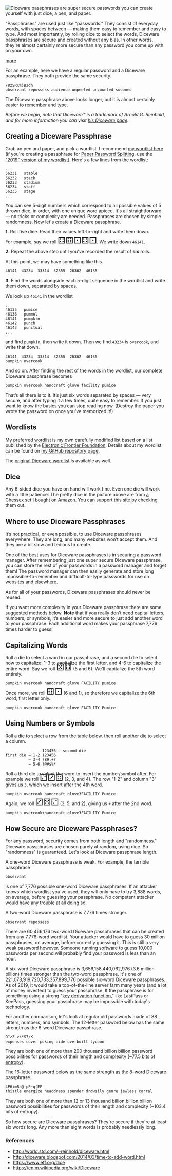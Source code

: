 
[//]: # (gen-title: Diceware Passphrases)

[//]: # (gen-title-url: Diceware-Passphrases)

[//]: # (gen-keywords: how to, create, roll, diceware, dice, password, passphrase, password manager, chessex, d6)

[//]: # (gen-description: How to create a Diceware passphrase)

[//]: # (gen-meta-end)

<img style="float: left" class="width-resp-50-100" src="../img/20190111.jpg"/> Diceware passphrases are super secure passwords you can create yourself with just dice, a pen, and paper.

"Passphrases" are used just like "passwords."  They consist of everyday words, with spaces between &mdash; making them easy to remember and easy to type.  And most importantly, by rolling dice to select the words, Diceware passphrases are secure and created without any bias.  In other words, they're almost certainly more secure than any password you come up with on your own.

[more](more://)

For an example, here we have a regular password and a Diceware passphrase.  They both provide the same security.

	/8zSRK%)Bzdh
	observant repossess audience unpeeled uncounted swooned

The Diceware passphrase above looks longer, but it is almost certainly easier to remember and type.

*Before we begin, note that Diceware&trade; is a trademark of Arnold G. Reinhold, and for more information you can visit [his Diceware page](http://world.std.com/~reinhold/diceware.html).*

## Creating a Diceware Passphrase

Grab an pen and paper, and pick a wordlist.  I recommend <a target="_blank" href="https://github.com/philthompson/eff_diceware/blob/master/eff_large_wordlist.txt">my wordlist here</a> (if you're creating a passphrase for [Paper Password Splitting](${SITE_ROOT_REL}/2019/Paper-Password-Splitting.html), use the <a target="_blank" href="https://github.com/philthompson/eff_diceware/blob/master/eff_large_wordlist-2019.txt">"2019" version of my wordlist</a>).  Here's a few lines from the wordlist:

	...
	56231	stable
	56232	stack
	56233	stadium
	56234	staff
	56235	stage
	...

You can see 5-digit numbers which correspond to all possible values of 5 thrown dice, in order, with one unique word apiece.  It's all straightforward &mdash; no tricks or complexity are needed.  Passphrases are chosen by simple randomness.  Now let's create a Diceware passphrase.

**1.** Roll five dice.  Read their values left-to-right and write them down.

For example, say we roll <span style="font-size: 2.0em; line-height: 0;">⚃⚅⚀⚃⚀</span>.  We write down `46141`.

**2.** Repeat the above step until you've recorded the result of **six** rolls.

At this point, we may have something like this.

	46141  43234  33314  32355  26362  46135

**3.** Find the words alongside each 5-digit sequence in the wordlist and write them down, separated by spaces.

We look up `46141` in the wordlist

	...
	46135	pumice
	46136	pummel
	46141	pumpkin
	46142	punch
	46143	punctual
	...

and find `pumpkin`, then write it down.  Then we find `43234` is `overcook`, and write that down.

	46141  43234  33314  32355  26362  46135
	pumpkin overcook

And so on.  After finding the rest of the words in the wordlist, our complete Diceware passphrase becomes

	pumpkin overcook handcraft glove facility pumice

That’s all there is to it.  It’s just six words separated by spaces — very secure, and after typing it a few times, quite easy to remember.  If you just want to know the basics you can stop reading now.  (Destroy the paper you wrote the password on once you've memorized it!)

## Wordlists

My <a target="_blank" href="https://github.com/philthompson/eff_diceware/blob/master/eff_large_wordlist.txt">preferred wordlist</a> is my own carefully modified list based on a list published by the <a target="_blank" href="https://www.eff.org/files/2016/07/18/eff_large_wordlist.txt">Electronic Frontier Foundation</a>.  Details about my wordlist can be found on <a target="_blank" href="https://github.com/philthompson/eff_diceware">my GitHub repository page</a>.

The <a target="_blank" href="http://world.std.com/~reinhold/diceware.wordlist.asc">original Diceware wordlist</a> is available as well.

## Dice

Any 6-sided dice you have on hand will work fine.  Even one die will work with a little patience.  The pretty dice in the picture above are from <a target="_blank" href="https://amzn.to/2AEzl4O">a Chessex set I bought on Amazon</a>.  You can support this site by checking them out.

## Where to use Diceware Passphrases

It’s not practical, or even possible, to use Diceware passphrases everywhere.  They are long, and many websites won’t accept them.  And they are a bit slow and tedious to create.

One of the best uses for Diceware passphrases is in securing a password manager.  After remembering just one super secure Diceware passphrase, you can store the rest of your passwords in a password manager and forget them!  The password manager can then easily generate and store long impossible-to-remember and difficult-to-type passwords for use on websites and elsewhere.

As for all of your passwords, Diceware passphrases should never be reused.

If you want more complexity in your Diceware passphrase there are some suggested methods below.  **Note** that if you really don’t need capital letters, numbers, or symbols, it’s easier and more secure to just add another word to your passphrase.  Each additional word makes your passphrase 7,776 times harder to guess!

## Capitalizing Words

Roll a die to select a word in our passphrase, and a second die to select how to capitalize: 1-3 to capitalize the first letter, and 4-6 to capitalize the entire word.  Say we roll <span style="font-size: 2.0em; line-height: 0;">⚄⚅</span> (5 and 6).  We'll capitalize the 5th word entirely.

	pumpkin overcook handcraft glove FACILITY pumice

Once more, we roll <span style="font-size: 2.0em; line-height: 0;">⚅⚀</span> (6 and 1), so therefore we capitalize the 6th word, first letter only.

	pumpkin overcook handcraft glove FACILITY Pumice

## Using Numbers or Symbols

Roll a die to select a row from the table below, then roll another die to select a column.

	                123456 ← second die
	first die → 1-2 123456
	          → 3-4 789.+?
	          → 5-6 !@#$%*

Roll a third die to select the word to insert the number/symbol after.  For example we roll <span style="font-size: 2.0em; line-height: 0;">⚁⚂⚃</span> (2, 3, and 4).  The row "1-2" and column "3" gives us `3`, which we insert after the 4th word.

	pumpkin overcook handcraft glove3FACILITY Pumice

Again, we roll <span style="font-size: 2.0em; line-height: 0;">⚂⚄⚁</span> (3, 5, and 2), giving us `+` after the 2nd word.

	pumpkin overcook+handcraft glove3FACILITY Pumice

## How Secure are Diceware Passphrases?

For any password, security comes from both length and "randomness."  Diceware passphrases are chosen purely at random, using dice.  So "randomness" is guaranteed.  Let's look at Diceware passphrase length.

A one-word Diceware passphrase is weak.  For example, the terrible passphrase

	observant

is one of 7,776 possible one-word Diceware passphrases.  If an attacker knows which wordlist you've used, they will only have to try 3,888 words, on average, before guessing your passphrase.  No competent attacker would have any trouble at all doing so.

A two-word Diceware passphrase is 7,776 times stronger.

	observant repossess

There are 60,466,176 two-word Diceware passphrases that can be created from any 7,776-word wordlist.  Your attacker would have to guess 30 million passphrases, on average, before correctly guessing it.  This is still a very weak password however.  Someone running software to guess 10,000 passwords per second will probably find your password is less than an hour.

A six-word Diceware passphrase is 3,656,158,440,062,976 (3.6 million billion) times stronger than the two-word passphrase.  It's one of 221,073,919,720,733,357,899,776 possible six-word Diceware passphrases.  As of 2019, it would take a top-of-the-line server farm many years (and a lot of money invested) to guess your passphrase.  If the passphrase is for something using a strong "<a target="_blank" href="https://en.wikipedia.org/wiki/Key_derivation_function">key derivation function</a>," like LastPass or KeePass, guessing your passphrase may be impossible with today's technology.

For another comparison, let's look at regular old passwords made of 88 letters, numbers, and symbols.  The 12-letter password below has the same strength as the 6-word Diceware passphrase.

	O^zZ-vk*S7/K
	expenses cover poking aide overbuilt tycoon

They are both one of more than 200 thousand billion billion password possibilities for passwords of their length and complexity (~77.5 <a target="_blank" href="https://en.wikipedia.org/wiki/Password_strength#Entropy_as_a_measure_of_password_strength">bits of entropy</a>).

The 16-letter password below as the same strength as the 8-word Diceware passphrase.

	4P6imBs@-pP~q(EP
	thistle energize headdress spender drowsily genre jawless corral

They are both one of more than 12 or 13 thousand billion billion billion password possibilities for passwords of their length and complexity (~103.4 bits of entropy).

So how secure are Diceware passphrases?  They're secure if they're at least six words long.  Any more than eight words is probably needlessly long.

### References

* <a target="_blank" href="http://world.std.com/~reinhold/diceware.html">http://world.std.com/~reinhold/diceware.html</a>
* <a target="_blank" href="http://diceware.blogspot.com/2014/03/time-to-add-word.html">http://diceware.blogspot.com/2014/03/time-to-add-word.html</a>
* <a target="_blank" href="https://www.eff.org/dice">https://www.eff.org/dice</a>
* <a target="_blank" href="https://en.wikipedia.org/wiki/Diceware">https://en.m.wikipedia.org/wiki/Diceware</a>
